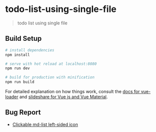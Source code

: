 # todo-list-using-single-file

> todo list using single file

## Build Setup

``` bash
# install dependencies
npm install

# serve with hot reload at localhost:8080
npm run dev

# build for production with minification
npm run build
```

For detailed explanation on how things work, consult the [docs for vue-loader](http://vuejs.github.io/vue-loader) and [slideshare for Vue js and Vue Material](https://www.slideshare.net/e2m/vue-js-and-vue-material).

## Bug Report
* [Clickable md-list left-sided icon](https://github.com/vuematerial/vue-material/issues/408)
